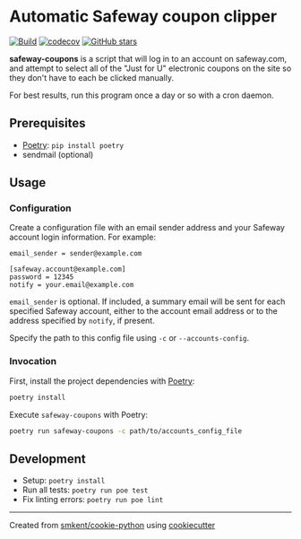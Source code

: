 # Automatic Safeway coupon clipper

[![Build](https://img.shields.io/github/checks-status/smkent/safeway-coupons/main?label=build)][gh-actions]
[![codecov](https://codecov.io/gh/smkent/safeway-coupons/branch/main/graph/badge.svg)][codecov]
[![GitHub stars](https://img.shields.io/github/stars/smkent/safeway-coupons?style=social)][repo]

**safeway-coupons** is a script that will log in to an account on safeway.com,
and attempt to select all of the "Just for U" electronic coupons on the site so
they don't have to each be clicked manually.

For best results, run this program once a day or so with a cron daemon.

## Prerequisites

* [Poetry][poetry]: `pip install poetry`
* sendmail (optional)

## Usage

### Configuration

Create a configuration file with an email sender address and your Safeway account
login information. For example:

```
email_sender = sender@example.com

[safeway.account@example.com]
password = 12345
notify = your.email@example.com
```

`email_sender` is optional. If included, a summary email will be sent for each
specified Safeway account, either to the account email address or to the
address specified by `notify`, if present.

Specify the path to this config file using `-c` or `--accounts-config`.

### Invocation

First, install the project dependencies with [Poetry][poetry]:
```sh
poetry install
```

Execute `safeway-coupons` with Poetry:

```sh
poetry run safeway-coupons -c path/to/accounts_config_file
```

## Development

* Setup: `poetry install`
* Run all tests: `poetry run poe test`
* Fix linting errors: `poetry run poe lint`

---

Created from [smkent/cookie-python][cookie-python] using
[cookiecutter][cookiecutter]

[codecov]: https://codecov.io/gh/smkent/safeway-coupons
[cookie-python]: https://github.com/smkent/cookie-python
[cookiecutter]: https://github.com/cookiecutter/cookiecutter
[gh-actions]: https://github.com/smkent/safeway-coupons/actions?query=branch%3Amain
[poetry]: https://python-poetry.org/docs/#installation
[repo]: https://github.com/smkent/safeway-coupons
